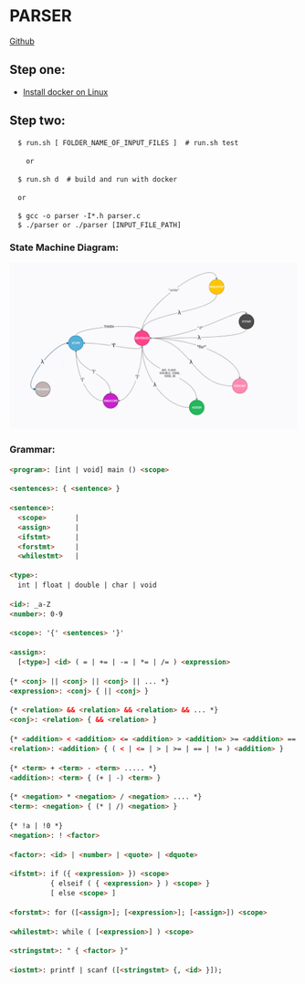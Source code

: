 # PARSER
[Github](https://github.com/csergen/SPRING-2021/tree/main/programming-language/parser02)

## Step one:
- [Install docker on Linux](https://docs.docker.com/engine/install/)

## Step two:
```console 
  $ run.sh [ FOLDER_NAME_OF_INPUT_FILES ]  # run.sh test
  
    or 
  
  $ run.sh d  # build and run with docker

  or

  $ gcc -o parser -I*.h parser.c
  $ ./parser or ./parser [INPUT_FILE_PATH]
```

### State Machine Diagram:
![smd](sm.png)

### Grammar:
```html
<program>: [int | void] main () <scope>

<sentences>: { <sentence> }

<sentence>: 
  <scope>       |
  <assign>      |
  <ifstmt>      |
  <forstmt>     |
  <whilestmt>   |

<type>:
  int | float | double | char | void

<id>: _a-Z
<number>: 0-9

<scope>: '{' <sentences> '}'

<assign>:
  [<type>] <id> ( = | += | -= | *= | /= ) <expression>

{* <conj> || <conj> || <conj> || ... *}
<expression>: <conj> { || <conj> }

{* <relation> && <relation> && <relation> && ... *}
<conj>: <relation> { && <relation> }

{* <addition> < <addition> <= <addition> > <addition> >= <addition> == <addition> != <addition>  .... *}
<relation>: <addition> { ( < | <= | > | >= | == | != ) <addition> }

{* <term> + <term> - <term> ..... *}
<addition>: <term> { (+ | -) <term> }

{* <negation> * <negation> / <negation> .... *}
<term>: <negation> { (* | /) <negation> }

{* !a | !0 *}
<negation>: ! <factor>

<factor>: <id> | <number> | <quote> | <dquote> 

<ifstmt>: if ({ <expression> }) <scope>
          { elseif ( { <expression> } ) <scope> }
          [ else <scope> ]

<forstmt>: for ([<assign>]; [<expression>]; [<assign>]) <scope>

<whilestmt>: while ( [<expression>] ) <scope>

<stringstmt>: " { <factor> }"

<iostmt>: printf | scanf ([<stringstmt> {, <id> }]);
```